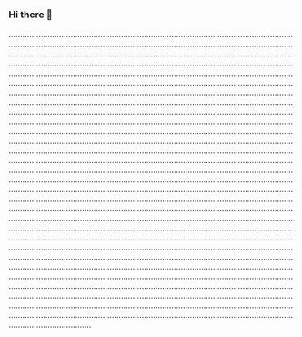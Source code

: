 ### Hi there 👋

............................................................................................................................................................................................................................................................................................................................................................................................................................................................................................................................................................................................................................................................................................................................................................................................................................................................................................................................................................................................................................................................................................................................................................................................................................................................................................................................................................................................................................................................................................................................................................................................................................................................................................................................................................................................................................................................................................................................................................................................................................................................................................................................................................................................................................................................................................................................................................................................................................................................................................................................................................................................................................................................................................................................................................................................................................................................................................................................................................................................................................................................................................................................................................................................................................................................................................................................................................................................................................................................................................................................................................................................................................................................................................................................................................................................................................................................................................................